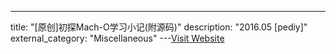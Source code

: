 ---
title: "[原创]初探Mach-O学习小记(附源码)"
description: "2016.05 [pediy]"
external_category: "Miscellaneous"
---[Visit Website](https://bbs.pediy.com/thread-209957.htm)

